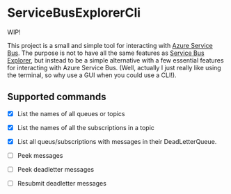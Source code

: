 # ServiceBusExplorerCli

WIP!

This project is a small and simple tool for interacting with [Azure Service Bus](https://learn.microsoft.com/en-us/azure/service-bus-messaging/service-bus-messaging-overview). The purpose is not to have all the same features as [Service Bus Explorer](https://github.com/paolosalvatori/ServiceBusExplorer), but instead to be a simple alternative with a few essential features for interacting with Azure Service Bus. (Well, actually I just really like using the terminal, so why use a GUI when you could use a CLI!).

## Supported commands
- [x] List the names of all queues or topics
- [x] List the names of all the subscriptions in a topic
- [x] List all queus/subscriptions with messages in their DeadLetterQueue.
- [ ] Peek messages
- [ ] Peek deadletter messages
- [ ] Resubmit deadletter messages
      
